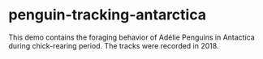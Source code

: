 # penguin-tracking-antarctica
This demo contains the foraging behavior of Adélie Penguins in Antactica during chick-rearing period. The tracks were recorded in 2018.
